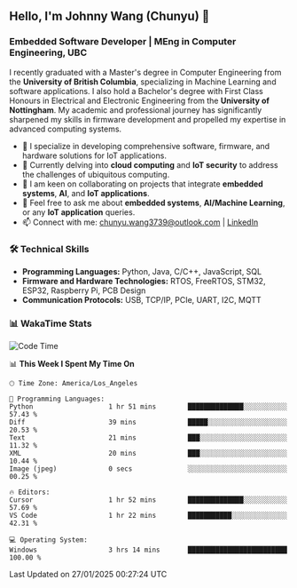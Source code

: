 ## Hello, I'm Johnny Wang (Chunyu) 👋

### Embedded Software Developer | MEng in Computer Engineering, UBC

I recently graduated with a Master's degree in Computer Engineering from the **University of British Columbia**, specializing in Machine Learning and software applications. I also hold a Bachelor's degree with First Class Honours in Electrical and Electronic Engineering from the **University of Nottingham**. My academic and professional journey has significantly sharpened my skills in firmware development and propelled my expertise in advanced computing systems.

- 🔭 I specialize in developing comprehensive software, firmware, and hardware solutions for IoT applications.
- 🌱 Currently delving into **cloud computing** and **IoT security** to address the challenges of ubiquitous computing.
- 🤝 I am keen on collaborating on projects that integrate **embedded systems**, **AI**, and **IoT applications**.
- 💬 Feel free to ask me about **embedded systems**, **AI/Machine Learning**, or any **IoT application** queries.
- 📫 Connect with me: [chunyu.wang3739@outlook.com](mailto:chunyu.wang3739@outlook.com) | [LinkedIn](https://www.linkedin.com/in/shycw1/)


### 🛠️ Technical Skills
- **Programming Languages:** Python, Java, C/C++, JavaScript, SQL
- **Firmware and Hardware Technologies:** RTOS, FreeRTOS, STM32, ESP32, Raspberry Pi, PCB Design
- **Communication Protocols:** USB, TCP/IP, PCIe, UART, I2C, MQTT

### 📊 WakaTime Stats
<!--START_SECTION:waka-->
![Code Time](http://img.shields.io/badge/Code%20Time-52%20hrs%207%20mins-blue)

📊 **This Week I Spent My Time On** 

```text
🕑︎ Time Zone: America/Los_Angeles

💬 Programming Languages: 
Python                   1 hr 51 mins        ██████████████░░░░░░░░░░░   57.43 % 
Diff                     39 mins             █████░░░░░░░░░░░░░░░░░░░░   20.53 % 
Text                     21 mins             ███░░░░░░░░░░░░░░░░░░░░░░   11.32 % 
XML                      20 mins             ███░░░░░░░░░░░░░░░░░░░░░░   10.44 % 
Image (jpeg)             0 secs              ░░░░░░░░░░░░░░░░░░░░░░░░░   00.25 % 

🔥 Editors: 
Cursor                   1 hr 52 mins        ██████████████░░░░░░░░░░░   57.69 % 
VS Code                  1 hr 22 mins        ███████████░░░░░░░░░░░░░░   42.31 % 

💻 Operating System: 
Windows                  3 hrs 14 mins       █████████████████████████   100.00 % 
```


 Last Updated on 27/01/2025 00:27:24 UTC
<!--END_SECTION:waka-->
